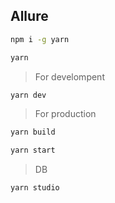 ## Allure

```bash
npm i -g yarn

yarn
```

> For develompent

```bash
yarn dev
```

> For production

```bash
yarn build

yarn start
```

> DB

```bash
yarn studio
```
